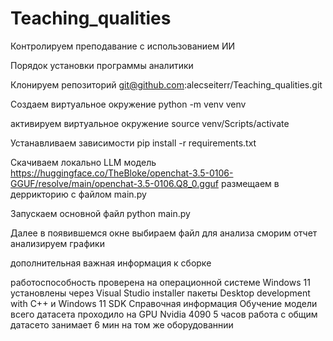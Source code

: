 # Teaching_qualities
Контролируем преподавание с использованием ИИ

Порядок установки программы аналитики

Клонируем репозиторий 
git@github.com:alecseiterr/Teaching_qualities.git

Создаем виртуальное окружение
python -m venv venv

активируем виртуальное окружение
source venv/Scripts/activate

Устанавливаем зависимости
pip install -r requirements.txt

Скачиваем локально LLM модель
https://huggingface.co/TheBloke/openchat-3.5-0106-GGUF/resolve/main/openchat-3.5-0106.Q8_0.gguf
размещаем в деррикторию с файлом main.py

Запускаем основной файл
python main.py

Далее в появившемся окне выбираем файл для анализа 
сморим отчет анализируем графики

дополнительная важная информация к сборке

работоспособность проверена на операционной системе Windows 11 установлены через Visual Studio installer пакеты Desktop development with C++
и Windows 11 SDK 
Справочная информация
Обучение модели всего датасета проходило на GPU Nvidia 4090 5 часов 
работа с общим датасето занимает 6 мин на том же оборудованнии 

